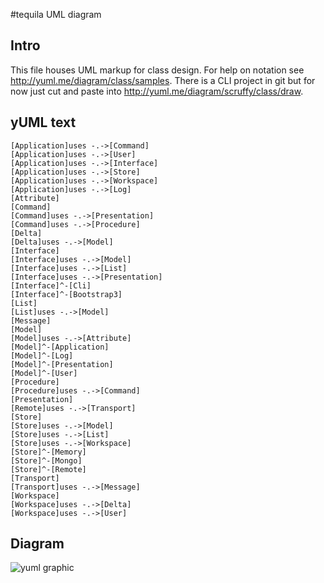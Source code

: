#tequila UML diagram

## Intro
This file houses UML markup for class design.  For help on notation see http://yuml.me/diagram/class/samples.  There is
a CLI project in git but for now just cut and paste into http://yuml.me/diagram/scruffy/class/draw.

## yUML text
```
[Application]uses -.->[Command]
[Application]uses -.->[User]
[Application]uses -.->[Interface]
[Application]uses -.->[Store]
[Application]uses -.->[Workspace]
[Application]uses -.->[Log]
[Attribute]
[Command]
[Command]uses -.->[Presentation]
[Command]uses -.->[Procedure]
[Delta]
[Delta]uses -.->[Model]
[Interface]
[Interface]uses -.->[Model]
[Interface]uses -.->[List]
[Interface]uses -.->[Presentation]
[Interface]^-[Cli]
[Interface]^-[Bootstrap3]
[List]
[List]uses -.->[Model]
[Message]
[Model]
[Model]uses -.->[Attribute]
[Model]^-[Application]
[Model]^-[Log]
[Model]^-[Presentation]
[Model]^-[User]
[Procedure]
[Procedure]uses -.->[Command]
[Presentation]
[Remote]uses -.->[Transport]
[Store]
[Store]uses -.->[Model]
[Store]uses -.->[List]
[Store]uses -.->[Workspace]
[Store]^-[Memory]
[Store]^-[Mongo]
[Store]^-[Remote]
[Transport]
[Transport]uses -.->[Message]
[Workspace]
[Workspace]uses -.->[Delta]
[Workspace]uses -.->[User]
```

## Diagram
![yuml graphic](http://yuml.me/a7902572)

